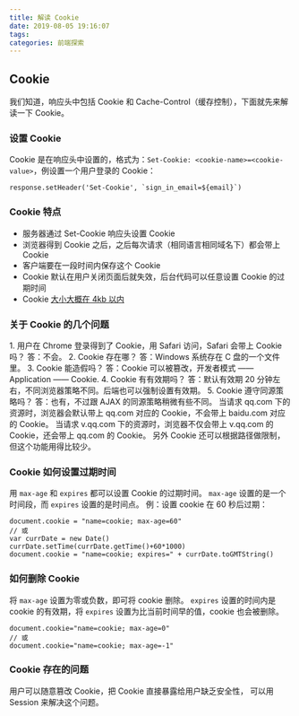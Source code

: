```yaml
---
title: 解读 Cookie
date: 2019-08-05 19:16:07
tags:
categories: 前端探索
---
```


## Cookie
我们知道，响应头中包括 Cookie 和 Cache-Control（缓存控制），下面就先来解读一下 Cookie。
### 设置 Cookie
Cookie 是在响应头中设置的，格式为：`Set-Cookie: <cookie-name>=<cookie-value>`，例设置一个用户登录的 Cookie：
```
response.setHeader('Set-Cookie', `sign_in_email=${email}`)
```
### Cookie 特点
+ 服务器通过 Set-Cookie 响应头设置 Cookie
+ 浏览器得到 Cookie 之后，之后每次请求（相同语言相同域名下）都会带上 Cookie
+ 客户端要在一段时间内保存这个 Cookie
+ Cookie 默认在用户关闭页面后就失效，后台代码可以任意设置 Cookie 的过期时间
+ Cookie [大小大概在 4kb 以内](https://stackoverflow.com/questions/640938/what-is-the-maximum-size-of-a-web-browsers-cookies-key "null")

### 关于 Cookie 的几个问题
1\. 用户在 Chrome 登录得到了 Cookie，用 Safari 访问，Safari 会带上 Cookie 吗？
答：不会。
2\. Cookie 存在哪？
答：Windows 系统存在 C 盘的一个文件里。
3\. Cookie 能造假吗？
答：Cookie 可以被篡改，开发者模式 —— Application —— Cookie.
4\. Cookie 有有效期吗？
答：默认有效期 20 分钟左右，不同浏览器策略不同。后端也可以强制设置有效期。
5\.  Cookie 遵守同源策略吗？
答：也有，不过跟 AJAX 的同源策略稍微有些不同。
当请求 qq.com 下的资源时，浏览器会默认带上 qq.com 对应的 Cookie，不会带上 baidu.com 对应的 Cookie。
当请求 v.qq.com 下的资源时，浏览器不仅会带上 v.qq.com 的 Cookie，还会带上 qq.com 的 Cookie。
另外 Cookie 还可以根据路径做限制，但这个功能用得比较少。

### Cookie 如何设置过期时间
用 `max-age` 和 `expires` 都可以设置 Cookie 的过期时间。
`max-age` 设置的是一个时间段，而 `expires` 设置的是时间点。
例：设置 cookie 在 60 秒后过期：
```
document.cookie = "name=cookie; max-age=60"
// 或
var currDate = new Date()
currDate.setTime(currDate.getTime()+60*1000) 
document.cookie = "name=cookie; expires=" + currDate.toGMTString()
```

### 如何删除 Cookie
将 `max-age` 设置为零或负数，即可将 cookie 删除。
`expires` 设置的时间内是 cookie 的有效期，将 `expires` 设置为比当前时间早的值，cookie 也会被删除。
```
document.cookie="name=cookie; max-age=0"
// 或
document.cookie="name=cookie; max-age=-1"
```

### Cookie 存在的问题
用户可以随意篡改 Cookie，把 Cookie 直接暴露给用户缺乏安全性，
可以用 Session 来解决这个问题。
